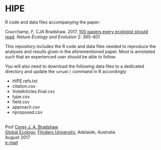 # HIPE

R code and data files accompanying the paper:

Courchamp, F, CJA Bradshaw. 2017. <a href="https://doi.org/10.1038/s41559-017-0370-9">100 papers every ecologist should read</a>. <em>Nature Ecology and Evolution</em> 2: 395-401

This repository includes the R code and data files needed to reproduce the analyses and results given in the aforementioned
paper. Most is annotated such that an experienced user should be able to follow.

You will also need to download the following data files to a dedicated directory and update the <code>setwd()</code> command in R accordingly:

- HIPE.refs.txt
- citation.csv
- VoteArticles.final.csv
- type.csv
- field.csv
- approach.csv
- nproposed.csv

<br>
Prof <a href="http://scholar.google.com.au/citations?sortby=pubdate&hl=en&user=1sO0O3wAAAAJ&view_op=list_works">Corey J. A. Bradshaw</a> <br>
<a href="http://globalecologyflinders.com" target="_blank">Global Ecology</a>, <a href="http://flinders.edu.au" target="_blank">Flinders University</a>, Adelaide, Australia <br>
August 2017 <br>
<a href=mailto:corey.bradshaw@flinders.edu.au>e-mail</a> <br>

